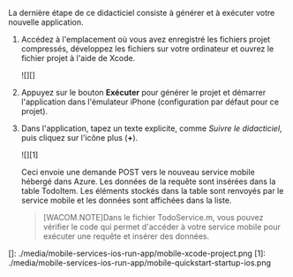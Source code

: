 La dernière étape de ce didacticiel consiste à générer et à exécuter votre nouvelle application.

1.  Accédez à l'emplacement où vous avez enregistré les fichiers projet compressés, développez les fichiers sur votre ordinateur et ouvrez le fichier projet à l'aide de Xcode.

    ![][]

2.  Appuyez sur le bouton **Exécuter** pour générer le projet et démarrer l'application dans l'émulateur iPhone (configuration par défaut pour ce projet).

3.  Dans l'application, tapez un texte explicite, comme *Suivre le didacticiel*, puis cliquez sur l'icône plus (**+**).

    ![][1]

    Ceci envoie une demande POST vers le nouveau service mobile hébergé dans Azure. Les données de la requête sont insérées dans la table TodoItem. Les éléments stockés dans la table sont renvoyés par le service mobile et les données sont affichées dans la liste.

    > [WACOM.NOTE]Dans le fichier TodoService.m, vous pouvez vérifier le code qui permet d'accéder à votre service mobile pour exécuter une requête et insérer des données.
    >
    > </div>
    > </p>

  []: ./media/mobile-services-ios-run-app/mobile-xcode-project.png
  [1]: ./media/mobile-services-ios-run-app/mobile-quickstart-startup-ios.png
